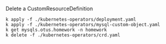 Delete a CustomResourceDefinition
```
k apply -f ./kubernetes-operators/deployment.yaml
k apply -f ./kubernetes-operators/mysql-custom-object.yaml
k get mysqls.otus.homework -n homework
k delete -f ./kubernetes-operators/crd.yaml
```
